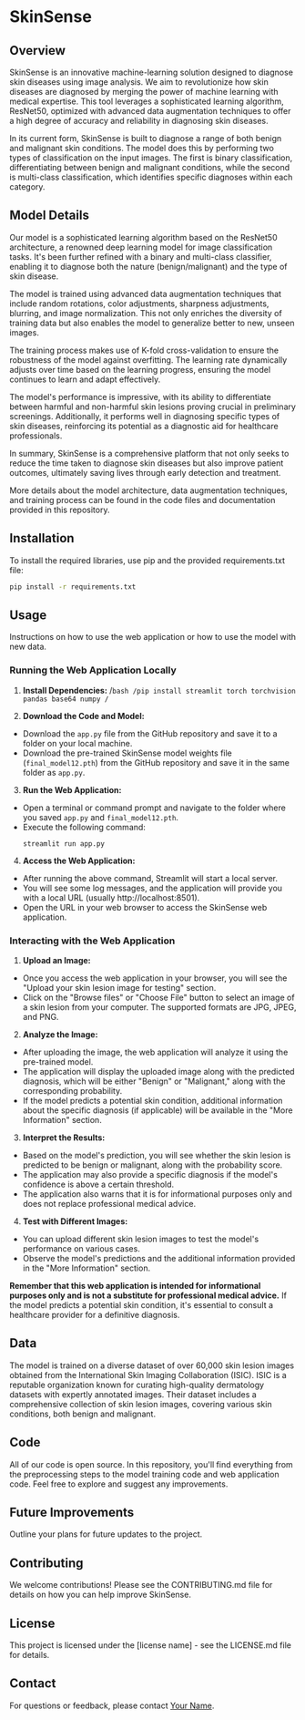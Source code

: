 # SkinSense

## Overview
SkinSense is an innovative machine-learning solution designed to diagnose skin diseases using image analysis. We aim to revolutionize how skin diseases are diagnosed by merging the power of machine learning with medical expertise. This tool leverages a sophisticated learning algorithm, ResNet50, optimized with advanced data augmentation techniques to offer a high degree of accuracy and reliability in diagnosing skin diseases.

In its current form, SkinSense is built to diagnose a range of both benign and malignant skin conditions. The model does this by performing two types of classification on the input images. The first is binary classification, differentiating between benign and malignant conditions, while the second is multi-class classification, which identifies specific diagnoses within each category. 

## Model Details
Our model is a sophisticated learning algorithm based on the ResNet50 architecture, a renowned deep learning model for image classification tasks. It's been further refined with a binary and multi-class classifier, enabling it to diagnose both the nature (benign/malignant) and the type of skin disease.

The model is trained using advanced data augmentation techniques that include random rotations, color adjustments, sharpness adjustments, blurring, and image normalization. This not only enriches the diversity of training data but also enables the model to generalize better to new, unseen images.

The training process makes use of K-fold cross-validation to ensure the robustness of the model against overfitting. The learning rate dynamically adjusts over time based on the learning progress, ensuring the model continues to learn and adapt effectively.

The model's performance is impressive, with its ability to differentiate between harmful and non-harmful skin lesions proving crucial in preliminary screenings. Additionally, it performs well in diagnosing specific types of skin diseases, reinforcing its potential as a diagnostic aid for healthcare professionals.

In summary, SkinSense is a comprehensive platform that not only seeks to reduce the time taken to diagnose skin diseases but also improve patient outcomes, ultimately saving lives through early detection and treatment. 

More details about the model architecture, data augmentation techniques, and training process can be found in the code files and documentation provided in this repository.

## Installation
To install the required libraries, use pip and the provided requirements.txt file:

```bash
pip install -r requirements.txt
```

## Usage
Instructions on how to use the web application or how to use the model with new data.

### Running the Web Application Locally

1. **Install Dependencies:**
/```bash
/pip install streamlit torch torchvision pandas base64 numpy
/```

2. **Download the Code and Model:**
- Download the `app.py` file from the GitHub repository and save it to a folder on your local machine.
- Download the pre-trained SkinSense model weights file (`final_model12.pth`) from the GitHub repository and save it in the same folder as `app.py`.

3. **Run the Web Application:**
- Open a terminal or command prompt and navigate to the folder where you saved `app.py` and `final_model12.pth`.
- Execute the following command:
  ```
  streamlit run app.py
  ```

4. **Access the Web Application:**
- After running the above command, Streamlit will start a local server.
- You will see some log messages, and the application will provide you with a local URL (usually http://localhost:8501).
- Open the URL in your web browser to access the SkinSense web application.

### Interacting with the Web Application

1. **Upload an Image:**
- Once you access the web application in your browser, you will see the "Upload your skin lesion image for testing" section.
- Click on the "Browse files" or "Choose File" button to select an image of a skin lesion from your computer. The supported formats are JPG, JPEG, and PNG.

2. **Analyze the Image:**
- After uploading the image, the web application will analyze it using the pre-trained model.
- The application will display the uploaded image along with the predicted diagnosis, which will be either "Benign" or "Malignant," along with the corresponding probability.
- If the model predicts a potential skin condition, additional information about the specific diagnosis (if applicable) will be available in the "More Information" section.  

3. **Interpret the Results:**
- Based on the model's prediction, you will see whether the skin lesion is predicted to be benign or malignant, along with the probability score.
- The application may also provide a specific diagnosis if the model's confidence is above a certain threshold.
- The application also warns that it is for informational purposes only and does not replace professional medical advice.

4. **Test with Different Images:**
- You can upload different skin lesion images to test the model's performance on various cases.
- Observe the model's predictions and the additional information provided in the "More Information" section.

**Remember that this web application is intended for informational purposes only and is not a substitute for professional medical advice.**
If the model predicts a potential skin condition, it's essential to consult a healthcare provider for a definitive diagnosis.

## Data
The model is trained on a diverse dataset of over 60,000 skin lesion images obtained from the International Skin Imaging Collaboration (ISIC). ISIC is a reputable organization known for curating high-quality dermatology datasets with expertly annotated images. Their dataset includes a comprehensive collection of skin lesion images, covering various skin conditions, both benign and malignant.

## Code
All of our code is open source. In this repository, you'll find everything from the preprocessing steps to the model training code and web application code. Feel free to explore and suggest any improvements.

## Future Improvements
Outline your plans for future updates to the project. 

## Contributing
We welcome contributions! Please see the CONTRIBUTING.md file for details on how you can help improve SkinSense.

## License
This project is licensed under the [license name] - see the LICENSE.md file for details.

## Contact
For questions or feedback, please contact [Your Name](mailto:youremail@example.com).
